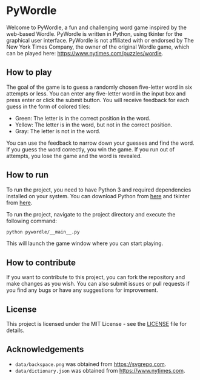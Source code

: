 # PyWordle

Welcome to PyWordle, a fun and challenging word game inspired by the web-based Wordle. PyWordle is written in Python, using tkinter for the graphical user interface. PyWordle is not affiliated with or endorsed by The New York Times Company, the owner of the original Wordle game, which can be played here: https://www.nytimes.com/puzzles/wordle.

## How to play

The goal of the game is to guess a randomly chosen five-letter word in six attempts or less. You can enter any five-letter word in the input box and press enter or click the submit button. You will receive feedback for each guess in the form of colored tiles:

- Green: The letter is in the correct position in the word.
- Yellow: The letter is in the word, but not in the correct position.
- Gray: The letter is not in the word.

You can use the feedback to narrow down your guesses and find the word. If you guess the word correctly, you win the game. If you run out of attempts, you lose the game and the word is revealed.

## How to run

To run the project, you need to have Python 3 and required dependencies installed on your system. You can download Python from [here](https://www.python.org/downloads/) and tkinter from [here](https://tkdocs.com/tutorial/install.html).

To run the project, navigate to the project directory and execute the following command:

```bash
python pywordle/__main__.py
```

This will launch the game window where you can start playing.

## How to contribute

If you want to contribute to this project, you can fork the repository and make changes as you wish. You can also submit issues or pull requests if you find any bugs or have any suggestions for improvement.

## License

This project is licensed under the MIT License - see the [LICENSE](LICENSE) file for details.

## Acknowledgements

- `data/backspace.png` was obtained from https://svgrepo.com.
- `data/dictionary.json` was obtained from https://www.nytimes.com.